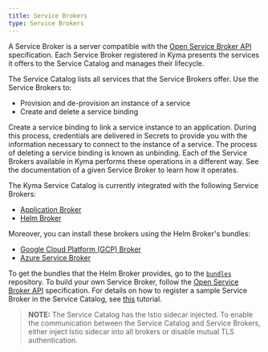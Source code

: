 ```yaml
---
title: Service Brokers
type: Service Brokers
---
```


A Service Broker is a server compatible with the [Open Service Broker API](https://github.com/openservicebrokerapi/servicebroker/blob/master/spec.md) specification. Each Service Broker registered in Kyma presents the services it offers to the Service Catalog and manages their lifecycle.

The Service Catalog lists all services that the Service Brokers offer. Use the Service Brokers to:
* Provision and de-provision an instance of a service
* Create and delete a service binding

Create a service binding to link a service instance to an application. During this process, credentials are delivered in Secrets to provide you with the information necessary to connect to the instance of a service. The process of deleting a service binding is known as unbinding. Each of the Service Brokers available in Kyma performs these operations in a different way. See the documentation of a given Service Broker to learn how it operates.

The Kyma Service Catalog is currently integrated with the following Service Brokers:

* [Application Broker](/components/application-connector#architecture-application-connector-components-application-broker)
* [Helm Broker](/components/helm-broker#overview-helm-broker)

Moreover, you can install these brokers using the Helm Broker's bundles:

* [Google Cloud Platform (GCP) Broker](#service-brokers-gcp-broker)
* [Azure Service Broker](#service-brokers-azure-service-broker)

To get the bundles that the Helm Broker provides, go to the [`bundles`](https://github.com/kyma-project/bundles) repository. To build your own Service Broker, follow the [Open Service Broker API](https://github.com/openservicebrokerapi/servicebroker/blob/master/spec.md) specification. For details on how to register a sample Service Broker in the Service Catalog, see [this](#tutorials-register-a-broker-in-the-service-catalog) tutorial.

>**NOTE:** The Service Catalog has the Istio sidecar injected. To enable the communication between the Service Catalog and Service Brokers, either inject Istio sidecar into all brokers or disable mutual TLS authentication.
